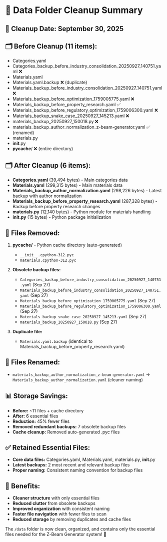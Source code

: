 # 🧹 Data Folder Cleanup Summary

## 📅 Cleanup Date: September 30, 2025

## 🗂️ Before Cleanup (11 items):
- Categories.yaml
- Categories_backup_before_industry_consolidation_20250927_140751.yaml ❌
- Materials.yaml
- Materials.yaml.backup ❌ (duplicate)
- Materials_backup_before_industry_consolidation_20250927_140751.yaml ❌
- Materials_backup_before_optimization_1759005775.yaml ❌
- Materials_backup_before_property_research.yaml ✅
- Materials_backup_before_regulatory_optimization_1759006300.yaml ❌
- Materials_backup_snake_case_20250927_145213.yaml ❌
- materials_backup_20250927_150018.py ❌
- materials_backup_author_normalization_z-beam-generator.yaml ✅ (renamed)
- materials.py
- __init__.py
- __pycache__/ ❌ (entire directory)

## 🗂️ After Cleanup (6 items):
- **Categories.yaml** (39,494 bytes) - Main categories data
- **Materials.yaml** (299,315 bytes) - Main materials data  
- **Materials_backup_author_normalization.yaml** (298,226 bytes) - Latest backup with author normalization
- **Materials_backup_before_property_research.yaml** (287,328 bytes) - Backup before property research changes
- **materials.py** (12,140 bytes) - Python module for materials handling
- **__init__.py** (15 bytes) - Python package initialization

## 🚮 Files Removed:
1. **__pycache__/** - Python cache directory (auto-generated)
   - `__init__.cpython-312.pyc`
   - `materials.cpython-312.pyc`

2. **Obsolete backup files:**
   - `Categories_backup_before_industry_consolidation_20250927_140751.yaml` (Sep 27)
   - `Materials_backup_before_industry_consolidation_20250927_140751.yaml` (Sep 27)
   - `Materials_backup_before_optimization_1759005775.yaml` (Sep 27)
   - `Materials_backup_before_regulatory_optimization_1759006300.yaml` (Sep 27)
   - `Materials_backup_snake_case_20250927_145213.yaml` (Sep 27)
   - `materials_backup_20250927_150018.py` (Sep 27)

3. **Duplicate file:**
   - `Materials.yaml.backup` (identical to Materials_backup_before_property_research.yaml)

## 🔄 Files Renamed:
- `materials_backup_author_normalization_z-beam-generator.yaml` → `Materials_backup_author_normalization.yaml` (cleaner naming)

## 📊 Storage Savings:
- **Before:** ~11 files + cache directory
- **After:** 6 essential files
- **Reduction:** 45% fewer files
- **Removed redundant backups:** 7 obsolete backup files
- **Cache cleanup:** Removed auto-generated .pyc files

## ✅ Retained Essential Files:
- **Core data files:** Categories.yaml, Materials.yaml, materials.py, __init__.py
- **Latest backups:** 2 most recent and relevant backup files
- **Proper naming:** Consistent naming convention for backup files

## 🎯 Benefits:
- **Cleaner structure** with only essential files
- **Reduced clutter** from obsolete backups
- **Improved organization** with consistent naming
- **Faster file navigation** with fewer files to scan
- **Reduced storage** by removing duplicates and cache files

The `/data` folder is now clean, organized, and contains only the essential files needed for the Z-Beam Generator system! 🎉